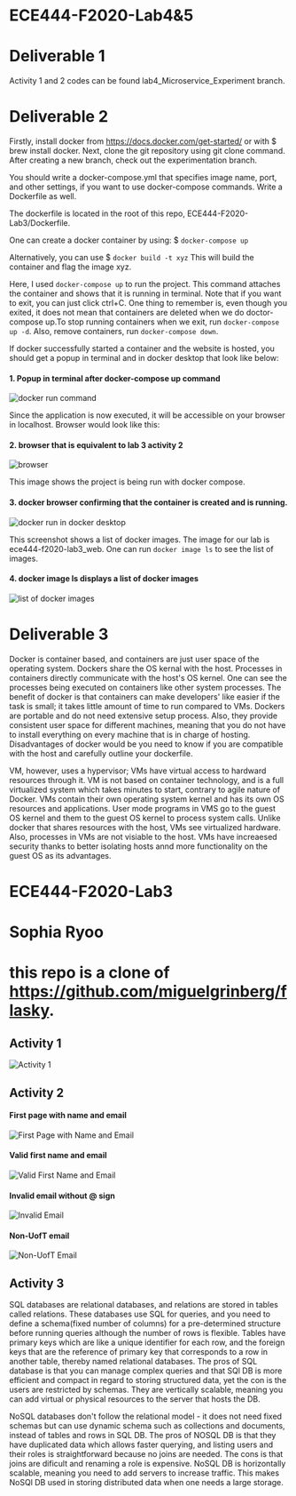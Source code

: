 # ECE444-F2020-Lab4&5
# Deliverable 1
Activity 1 and 2 codes can be found lab4_Microservice_Experiment branch.

# Deliverable 2
Firstly, install docker from https://docs.docker.com/get-started/ or with 
$ brew install docker.
Next, clone the git repository using git clone command. After creating a new branch, check out the experimentation branch.

You should write a docker-compose.yml that specifies image name, port, and other settings, if you want to use docker-compose commands. Write a Dockerfile as well. 

The dockerfile is located in the root of this repo, ECE444-F2020-Lab3/Dockerfile.

One can create a docker container by using:
$ `docker-compose up`

Alternatively, you can use 
$ `docker build -t xyz` 
This will build the container and flag the image xyz.

Here, I used `docker-compose up` to run the project. 
This command attaches the container and shows that it is running in terminal. Note that if you want to exit, you can just click ctrl+C. One thing to remember is, even though you exited, it does not mean that containers are deleted when we do doctor-compose up.To stop running containers when we exit, run `docker-compose up -d`. Also, remove containers, run `docker-compose down`.

If docker successfully started a container and the website is hosted, you should get a popup in terminal and in docker desktop that look like below:
#### 1. Popup in terminal after docker-compose up command
![docker run command](https://github.com/honeyjoo/ECE444-F2020-Lab3/blob/lab4_Microservice_Experiment/Image1.png?raw=true)

Since the application is now executed, it will be accessible on your browser in localhost.
Browser would look like this:

#### 2. browser that is equivalent to lab 3 activity 2
![browser](https://github.com/honeyjoo/ECE444-F2020-Lab3/blob/lab4_Microservice_Experiment/Image2.png?raw=true)

This image shows the project is being run with docker compose.
#### 3. docker browser confirming that the container is created and is running.
![docker run in docker desktop](https://github.com/honeyjoo/ECE444-F2020-Lab3/blob/lab4_Microservice_Experiment/Image3.png?raw=true)

This screenshot shows a list of docker images. The image for our lab is ece444-f2020-lab3_web. One can run `docker image ls` to see the list of images.
#### 4. docker image ls displays a list of docker images
![list of docker images](https://github.com/honeyjoo/ECE444-F2020-Lab3/blob/lab4_Microservice_Experiment/Image4.png?raw=true)

# Deliverable 3
Docker is container based, and containers are just user space of the operating system. Dockers share the OS kernal with the host. Processes in containers directly communicate with the host's OS kernel. One can see the processes being executed on containers like other system processes. The benefit of docker is that containers can make developers' like easier if the task is small; it takes little amount of time to run compared to VMs. Dockers are portable and do not need extensive setup process. Also, they provide consistent user space for different machines, meaning that you do not have to install everything on every machine that is in charge of hosting. Disadvantages of docker would be you need to know if you are compatible with the host and carefully outline your dockerfile. 

VM, however, uses a hypervisor; VMs have virtual access to hardward resources through it. VM is not based on container technology, and is a full virtualized system which takes minutes to start, contrary to agile nature of Docker. VMs contain their own operating system kernel and has its own OS resources and applications. User mode programs in VMS go to the guest OS kernel and them to the guest OS kernel to process system calls. Unlike docker that shares resources with the host, VMs see virtualized hardware. Also, processes in VMs are not visiable to the host. VMs have increaesed security thanks to better isolating hosts annd more functionality on the guest OS as its advantages.


# ECE444-F2020-Lab3
# Sophia Ryoo
# this repo is a clone of https://github.com/miguelgrinberg/flasky.

## Activity 1
![Activity 1](https://github.com/honeyjoo/ECE444-F2020-Lab3/blob/master/activity1.png?raw=true)

## Activity 2
#### First page with name and email
![First Page with Name and Email](https://github.com/honeyjoo/ECE444-F2020-Lab3/blob/master/activity2_1.png?raw=true)

#### Valid first name and email
![Valid First Name and Email](https://github.com/honeyjoo/ECE444-F2020-Lab3/blob/master/activity2_2.png?raw=true)

#### Invalid email without @ sign
![Invalid Email](https://github.com/honeyjoo/ECE444-F2020-Lab3/blob/master/activity2_3.png?raw=true)

#### Non-UofT email
![Non-UofT Email](https://github.com/honeyjoo/ECE444-F2020-Lab3/blob/master/activity2_4.png?raw=true)

## Activity 3
SQL databases are relational databases, and relations are stored in tables called relations. These databases use SQL for queries, and you need to define a schema(fixed number of columns) for a pre-determined structure before running queries although the number of rows is flexible. Tables have primary keys which are like a unique identifier for each row, and the foreign keys that are the reference of primary key that corresponds to a row in another table, thereby named relational databases. The pros of SQL database is that you can manage complex queries and that SQl DB is more efficient and compact in regard to storing structured data, yet the con is the users are restricted by schemas. They are vertically scalable, meaning you can add virtual or physical resources to the server that hosts the DB.

NoSQL databases don't follow the relational model - it does not need fixed schemas but can use dynamic schema such as collections and documents, instead of tables and rows in SQL DB. The pros of NOSQL DB is that they have duplicated data which allows faster querying, and listing users and their roles is straightforward because no joins are needed. The cons is that joins are dificult and renaming a role is expensive. NoSQL DB is horizontally scalable, meaning you need to add servers to increase traffic. This makes NoSQl DB used in storing distributed data when one needs a large storage.
